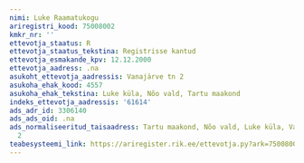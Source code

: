 ```yaml
---
nimi: Luke Raamatukogu
ariregistri_kood: 75008002
kmkr_nr: ''
ettevotja_staatus: R
ettevotja_staatus_tekstina: Registrisse kantud
ettevotja_esmakande_kpv: 12.12.2000
ettevotja_aadress: .na
asukoht_ettevotja_aadressis: Vanajärve tn 2
asukoha_ehak_kood: 4557
asukoha_ehak_tekstina: Luke küla, Nõo vald, Tartu maakond
indeks_ettevotja_aadressis: '61614'
ads_adr_id: 3306140
ads_ads_oid: .na
ads_normaliseeritud_taisaadress: Tartu maakond, Nõo vald, Luke küla, Vanajärve tn
  2
teabesysteemi_link: https://ariregister.rik.ee/ettevotja.py?ark=75008002&ref=rekvisiidid
---
```

